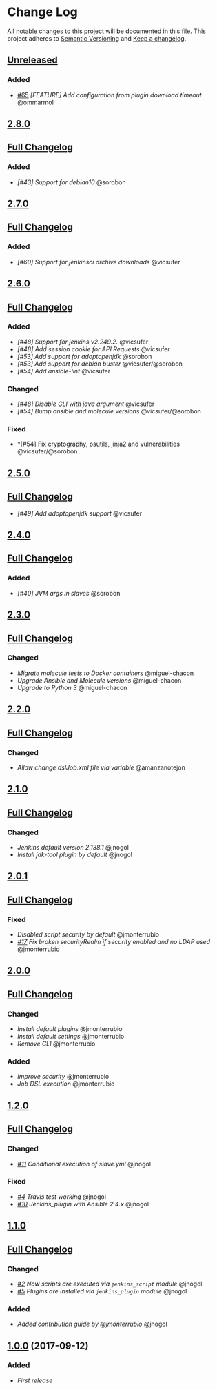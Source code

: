 # Change Log
All notable changes to this project will be documented in this file.
This project adheres to [Semantic Versioning](http://semver.org/) and [Keep a changelog](https://github.com/olivierlacan/keep-a-changelog).

## [Unreleased](https://github.com/idealista/jenkins_role/tree/develop)

### Added
- [#65](https://github.com/idealista/jenkins_role/issues/65) *[FEATURE] Add configuration from plugin download timeout* @ommarmol

## [2.8.0](https://github.com/idealista/jenkins_role/tree/2.8.0)
## [Full Changelog](https://github.com/idealista/jenkins_role/compare/2.7.0...2.8.0)
### Added
- *[#43] Support for debian10* @sorobon

## [2.7.0](https://github.com/idealista/jenkins_role/tree/2.7.0)
## [Full Changelog](https://github.com/idealista/jenkins_role/compare/2.6.0...2.7.0)
### Added
- *[#60] Support for jenkinsci archive downloads* @vicsufer
## [2.6.0](https://github.com/idealista/jenkins_role/tree/2.6.0)
## [Full Changelog](https://github.com/idealista/jenkins_role/compare/2.5.0...2.6.0)
### Added
- *[#48] Support for jenkins v2.249.2.* @vicsufer
- *[#48] Add session cookie for API Requests* @vicsufer
- *[#53] Add support for adoptopenjdk* @sorobon
- *[#53] Add support for debian buster* @vicsufer/@sorobon
- *[#54] Add ansible-lint* @vicsufer
### Changed
- *[#48] Disable CLI with java argument* @vicsufer
- *[#54] Bump ansible and molecule versions* @vicsufer/@sorobon
### Fixed
- *[#54] Fix cryptography, psutils, jinja2 and  vulnerabilities @vicsufer/@sorobon

## [2.5.0](https://github.com/idealista/jenkins_role/tree/2.5.0)
## [Full Changelog](https://github.com/idealista/jenkins_role/compare/2.4.0...2.5.0)
- *[#49] Add adoptopenjdk support* @vicsufer

## [2.4.0](https://github.com/idealista/jenkins_role/tree/2.4.0)
## [Full Changelog](https://github.com/idealista/jenkins_role/compare/2.3.0...2.4.0)
### Added
- *[#40] JVM args in slaves* @sorobon

## [2.3.0](https://github.com/idealista/jenkins_role/tree/2.3.0)
## [Full Changelog](https://github.com/idealista/jenkins_role/compare/2.2.0...2.3.0)
### Changed
- *Migrate molecule tests to Docker containers* @miguel-chacon
- *Upgrade Ansible and Molecule versions* @miguel-chacon
- *Upgrade to Python 3* @miguel-chacon

## [2.2.0](https://github.com/idealista/jenkins_role/tree/2.2.0)
## [Full Changelog](https://github.com/idealista/jenkins_role/compare/2.1.0...2.2.0)
### Changed
- *Allow change dslJob.xml file via variable* @amanzanotejon

## [2.1.0](https://github.com/idealista/jenkins_role/tree/2.1.0)
## [Full Changelog](https://github.com/idealista/jenkins_role/compare/2.0.1...2.1.0)
### Changed
- *Jenkins default version 2.138.1* @jnogol
- *Install jdk-tool plugin by default* @jnogol

## [2.0.1](https://github.com/idealista/jenkins_role/tree/2.0.1)
## [Full Changelog](https://github.com/idealista/jenkins_role/compare/2.0.0...2.0.1)
### Fixed
- *Disabled script security by default* @jmonterrubio
- *[#17](https://github.com/idealista/jenkins_role/issues/17) Fix broken securityRealm if security enabled and no LDAP used* @jmonterrubio

## [2.0.0](https://github.com/idealista/jenkins_role/tree/2.0.0)
## [Full Changelog](https://github.com/idealista/jenkins_role/compare/1.2.0...2.0.0)
### Changed
- *Install default plugins* @jmonterrubio
- *Install default settings* @jmonterrubio
- *Remove CLI* @jmonterrubio

### Added
- *Improve security* @jmonterrubio
- *Job DSL execution* @jmonterrubio


## [1.2.0](https://github.com/idealista/jenkins_role/tree/1.2.0)
## [Full Changelog](https://github.com/idealista/jenkins_role/compare/1.1.0...1.2.0)
### Changed
- *[#11](https://github.com/idealista/jenkins_role/issues/11) Conditional execution of slave.yml* @jnogol

### Fixed
- *[#4](https://github.com/idealista/jenkins_role/issues/4) Travis test working* @jnogol
- *[#10](https://github.com/idealista/jenkins_role/issues/10) Jenkins_plugin with Ansible 2.4.x* @jnogol

## [1.1.0](https://github.com/idealista/jenkins_role/tree/1.1.0)
## [Full Changelog](https://github.com/idealista/jenkins_role/compare/1.0.0...1.1.0)
### Changed
- *[#2](https://github.com/idealista/jenkins_role/issues/2) Now scripts are executed via `jenkins_script` module* @jnogol
- *[#5](https://github.com/idealista/jenkins_role/issues/5) Plugins are installed via `jenkins_plugin` module* @jnogol

### Added
- *Added contribution guide by @jmonterrubio* @jnogol

## [1.0.0](https://github.com/idealista/jenkins_role/tree/1.0.0) (2017-09-12)
### Added
- *First release*

